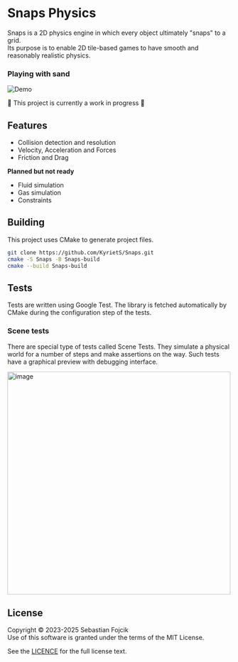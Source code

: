 # Snaps Physics

Snaps is a 2D physics engine in which every object ultimately "snaps" to a grid.\
Its purpose is to enable 2D tile-based games to have smooth and reasonably realistic physics.

### Playing with sand

![Demo](https://github.com/user-attachments/assets/7a890a51-4708-44ad-84a6-1ac1431cc91b)

🚧 This project is currently a work in progress 🚧

## Features

- Collision detection and resolution
- Velocity, Acceleration and Forces
- Friction and Drag

**Planned but not ready**
- Fluid simulation
- Gas simulation
- Constraints

## Building

This project uses CMake to generate project files.

```bash
git clone https://github.com/KyrietS/Snaps.git
cmake -S Snaps -B Snaps-build
cmake --build Snaps-build
```

## Tests

Tests are written using Google Test. The library is fetched automatically by CMake during the configuration step of the tests.

### Scene tests

There are special type of tests called Scene Tests. They simulate a physical world for a number of steps and make assertions on the way. Such tests have a graphical preview with debugging interface.

<img width="502" height="502" alt="image" src="https://github.com/user-attachments/assets/6e59aee7-92f5-46ec-b7d4-66f477ae7512" />

## License

Copyright © 2023-2025 Sebastian Fojcik \
Use of this software is granted under the terms of the MIT License.

See the [LICENCE](LICENSE) for the full license text.
